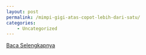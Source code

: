 ```yaml
---
layout: post
permalink: /mimpi-gigi-atas-copot-lebih-dari-satu/
categories:
    - Uncategorized
---
```


[Baca Selengkapnya](/03)